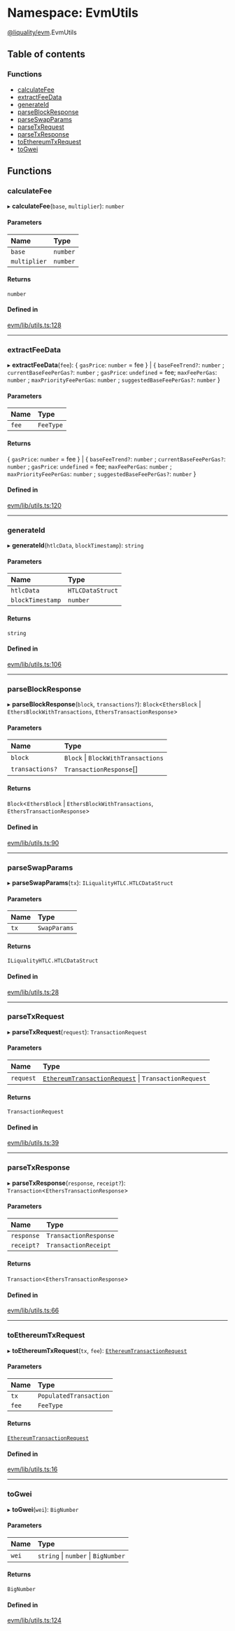 # Namespace: EvmUtils

[@liquality/evm](../wiki/@liquality.evm).EvmUtils

## Table of contents

### Functions

- [calculateFee](../wiki/@liquality.evm.EvmUtils#calculatefee)
- [extractFeeData](../wiki/@liquality.evm.EvmUtils#extractfeedata)
- [generateId](../wiki/@liquality.evm.EvmUtils#generateid)
- [parseBlockResponse](../wiki/@liquality.evm.EvmUtils#parseblockresponse)
- [parseSwapParams](../wiki/@liquality.evm.EvmUtils#parseswapparams)
- [parseTxRequest](../wiki/@liquality.evm.EvmUtils#parsetxrequest)
- [parseTxResponse](../wiki/@liquality.evm.EvmUtils#parsetxresponse)
- [toEthereumTxRequest](../wiki/@liquality.evm.EvmUtils#toethereumtxrequest)
- [toGwei](../wiki/@liquality.evm.EvmUtils#togwei)

## Functions

### calculateFee

▸ **calculateFee**(`base`, `multiplier`): `number`

#### Parameters

| Name | Type |
| :------ | :------ |
| `base` | `number` |
| `multiplier` | `number` |

#### Returns

`number`

#### Defined in

[evm/lib/utils.ts:128](https://github.com/liquality/chainabstractionlayer/blob/9cc13847/packages/evm/lib/utils.ts#L128)

___

### extractFeeData

▸ **extractFeeData**(`fee`): { `gasPrice`: `number` = fee } \| { `baseFeeTrend?`: `number` ; `currentBaseFeePerGas?`: `number` ; `gasPrice`: `undefined` = fee; `maxFeePerGas`: `number` ; `maxPriorityFeePerGas`: `number` ; `suggestedBaseFeePerGas?`: `number`  }

#### Parameters

| Name | Type |
| :------ | :------ |
| `fee` | `FeeType` |

#### Returns

{ `gasPrice`: `number` = fee } \| { `baseFeeTrend?`: `number` ; `currentBaseFeePerGas?`: `number` ; `gasPrice`: `undefined` = fee; `maxFeePerGas`: `number` ; `maxPriorityFeePerGas`: `number` ; `suggestedBaseFeePerGas?`: `number`  }

#### Defined in

[evm/lib/utils.ts:120](https://github.com/liquality/chainabstractionlayer/blob/9cc13847/packages/evm/lib/utils.ts#L120)

___

### generateId

▸ **generateId**(`htlcData`, `blockTimestamp`): `string`

#### Parameters

| Name | Type |
| :------ | :------ |
| `htlcData` | `HTLCDataStruct` |
| `blockTimestamp` | `number` |

#### Returns

`string`

#### Defined in

[evm/lib/utils.ts:106](https://github.com/liquality/chainabstractionlayer/blob/9cc13847/packages/evm/lib/utils.ts#L106)

___

### parseBlockResponse

▸ **parseBlockResponse**(`block`, `transactions?`): `Block`<`EthersBlock` \| `EthersBlockWithTransactions`, `EthersTransactionResponse`\>

#### Parameters

| Name | Type |
| :------ | :------ |
| `block` | `Block` \| `BlockWithTransactions` |
| `transactions?` | `TransactionResponse`[] |

#### Returns

`Block`<`EthersBlock` \| `EthersBlockWithTransactions`, `EthersTransactionResponse`\>

#### Defined in

[evm/lib/utils.ts:90](https://github.com/liquality/chainabstractionlayer/blob/9cc13847/packages/evm/lib/utils.ts#L90)

___

### parseSwapParams

▸ **parseSwapParams**(`tx`): `ILiqualityHTLC.HTLCDataStruct`

#### Parameters

| Name | Type |
| :------ | :------ |
| `tx` | `SwapParams` |

#### Returns

`ILiqualityHTLC.HTLCDataStruct`

#### Defined in

[evm/lib/utils.ts:28](https://github.com/liquality/chainabstractionlayer/blob/9cc13847/packages/evm/lib/utils.ts#L28)

___

### parseTxRequest

▸ **parseTxRequest**(`request`): `TransactionRequest`

#### Parameters

| Name | Type |
| :------ | :------ |
| `request` | [`EthereumTransactionRequest`](../wiki/@liquality.evm.EvmTypes#ethereumtransactionrequest) \| `TransactionRequest` |

#### Returns

`TransactionRequest`

#### Defined in

[evm/lib/utils.ts:39](https://github.com/liquality/chainabstractionlayer/blob/9cc13847/packages/evm/lib/utils.ts#L39)

___

### parseTxResponse

▸ **parseTxResponse**(`response`, `receipt?`): `Transaction`<`EthersTransactionResponse`\>

#### Parameters

| Name | Type |
| :------ | :------ |
| `response` | `TransactionResponse` |
| `receipt?` | `TransactionReceipt` |

#### Returns

`Transaction`<`EthersTransactionResponse`\>

#### Defined in

[evm/lib/utils.ts:66](https://github.com/liquality/chainabstractionlayer/blob/9cc13847/packages/evm/lib/utils.ts#L66)

___

### toEthereumTxRequest

▸ **toEthereumTxRequest**(`tx`, `fee`): [`EthereumTransactionRequest`](../wiki/@liquality.evm.EvmTypes#ethereumtransactionrequest)

#### Parameters

| Name | Type |
| :------ | :------ |
| `tx` | `PopulatedTransaction` |
| `fee` | `FeeType` |

#### Returns

[`EthereumTransactionRequest`](../wiki/@liquality.evm.EvmTypes#ethereumtransactionrequest)

#### Defined in

[evm/lib/utils.ts:16](https://github.com/liquality/chainabstractionlayer/blob/9cc13847/packages/evm/lib/utils.ts#L16)

___

### toGwei

▸ **toGwei**(`wei`): `BigNumber`

#### Parameters

| Name | Type |
| :------ | :------ |
| `wei` | `string` \| `number` \| `BigNumber` |

#### Returns

`BigNumber`

#### Defined in

[evm/lib/utils.ts:124](https://github.com/liquality/chainabstractionlayer/blob/9cc13847/packages/evm/lib/utils.ts#L124)
